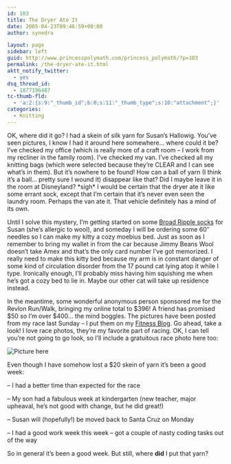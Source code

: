 ```yaml
---
id: 103
title: The Dryer Ate It
date: 2005-04-23T09:46:59+00:00
author: synedra

layout: page
sidebar: left
guid: http://www.princesspolymath.com/princess_polymath/?p=103
permalink: /the-dryer-ate-it.html
aktt_notify_twitter:
  - yes
dsq_thread_id:
  - 1877196487
tc-thumb-fld:
  - 'a:2:{s:9:"_thumb_id";b:0;s:11:"_thumb_type";s:10:"attachment";}'
categories:
  - Knitting
---
```

OK, where did it go? I had a skein of silk yarn for Susan&#8217;s Hallowig. You&#8217;ve seen pictures, I know I had it around here somewhere&#8230; where could it be? I&#8217;ve checked my office (which is really more of a craft room &#8211; I work from my recliner in the family room). I&#8217;ve checked my van. I&#8217;ve checked all my knitting bags (which were selected because they&#8217;re CLEAR and I can see what&#8217;s in them). But it&#8217;s nowhere to be found! How can a ball of yarn (I think it&#8217;s a ball&#8230; pretty sure I wound it) disappear like that? Did I maybe leave it in the room at Disneyland? \*sigh\* I would be certain that the dryer ate it like some errant sock, except that I&#8217;m certain that it&#8217;s never even seen the laundry room. Perhaps the van ate it. That vehicle definitely has a mind of its own.
  
Until I solve this mystery, I&#8217;m getting started on some [Broad Ripple socks](http://www.knitty.com/ISSUEsummer03/PATTbroadripple.html) for Susan (she&#8217;s allergic to wool), and someday I will be ordering some 60&#8243; needles so I can make my kitty a cozy moebius bed. Just as soon as I remember to bring my wallet in from the car because Jimmy Beans Wool doesn&#8217;t take Amex and that&#8217;s the only card number I&#8217;ve got memorized. I really need to make this kitty bed because my arm is in constant danger of some kind of circulation disorder from the 17 pound cat lying atop it while I type. Ironically enough, I&#8217;ll probably miss having him squishing me when he&#8217;s got a cozy bed to lie in. Maybe our other cat will take up residence instead.
  
In the meantime, some wonderful anonymous person sponsored me for the Revlon Run/Walk, bringing my online total to $396! A friend has promised $50 so I&#8217;m over $400&#8230; the mind boggles. The pictures have been posted from my race last Sunday &#8211; I put them on my [Fitness Blog](http://fitness.domestigirl.com/). Go ahead, take a look! I love race photos, they&#8217;re my favorite part of racing. OK, I can tell you&#8217;re not going to go look, so I&#8217;ll include a gratuitous race photo here too:
  
![Picture here](http://fitness.domestigirl.com/images/race2.jpg)
  
Even though I have somehow lost a $20 skein of yarn it&#8217;s been a good week:
  
&#8211; I had a better time than expected for the race
  
&#8211; My son had a fabulous week at kindergarten (new teacher, major upheaval, he&#8217;s not good with change, but he did great!)
  
&#8211; Susan will (hopefully!) be moved back to Santa Cruz on Monday
  
&#8211; I had a good work week this week &#8211; got a couple of nasty coding tasks out of the way
  
So in general it&#8217;s been a good week. But still, where **did** I put that yarn?